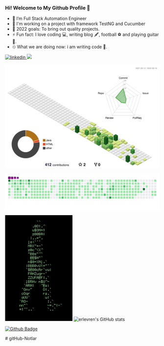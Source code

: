 ### Hi! Welcome to My Github Profile 👋


- 🔭 I’m Full Stack Automation Engineer                                                                            
- 🌱 I'm working on a project with framework TestNG and Cucumber
- 💪 2022 goals: To bring out quality projects.
- ⚡ Fun fact: I love coding 💻, writing blog 🖋️, football ⚽ and playing guitar 🎸. 
- ⏲ What we are doing now: i am writing code 🚀.
<a href="https://www.linkedin.com/in/erolevren/" target="_blank">
<img src=https://img.shields.io/badge/LinkedIn-0077B5?style=for-the-badge&logo=linkedin&logoColor=white alt=linkedin style="margin-bottom: 5px;" />
</a> 
<a target="_blank"href="https://medium.com/@erlevren"><img src="https://img.shields.io/badge/Medium-12100E?style=for-the-badge&logo=medium&logoColor=white" /></a>&nbsp;&nbsp;&nbsp;	


![](./profile-3d-contrib/profile-green-animate.svg)



<img src="github-contribution-grid-snake.gif" width="auto">

                                                                                                                                     
<img src="walking-code.gif" width="auto">   ![erlevren's GitHub stats](https://github-readme-stats.vercel.app/api?username=erlevren&theme=dark&show_icons=true)



[![Github Badge](https://img.shields.io/badge/-Github-000?style=quare&labelColor=000&logo=Github&logoColor=white&link=link)](link)











#   g i t H u b - N o t l a r 
 
 
